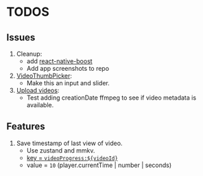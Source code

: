 # TODOS

## Issues

1. Cleanup:
   - add [react-native-boost](https://github.com/kuatsu/react-native-boost)
   - Add app screenshots to repo
2. [VideoThumbPicker](components/video-thumb-picker-next.tsx):
   - Make this an input and slider.
3. [Upload videos](components/forms/upload-video.tsx#L115):
   - Test adding creationDate ffmpeg to see if video metadata is available.

## Features

1. Save timestamp of last view of video.
   - Use zustand and mmkv.
   - [key = `videoProgress:${videoId}`](lib/store.ts#L453)
   - value = `10` (player.currentTime | number | seconds)
